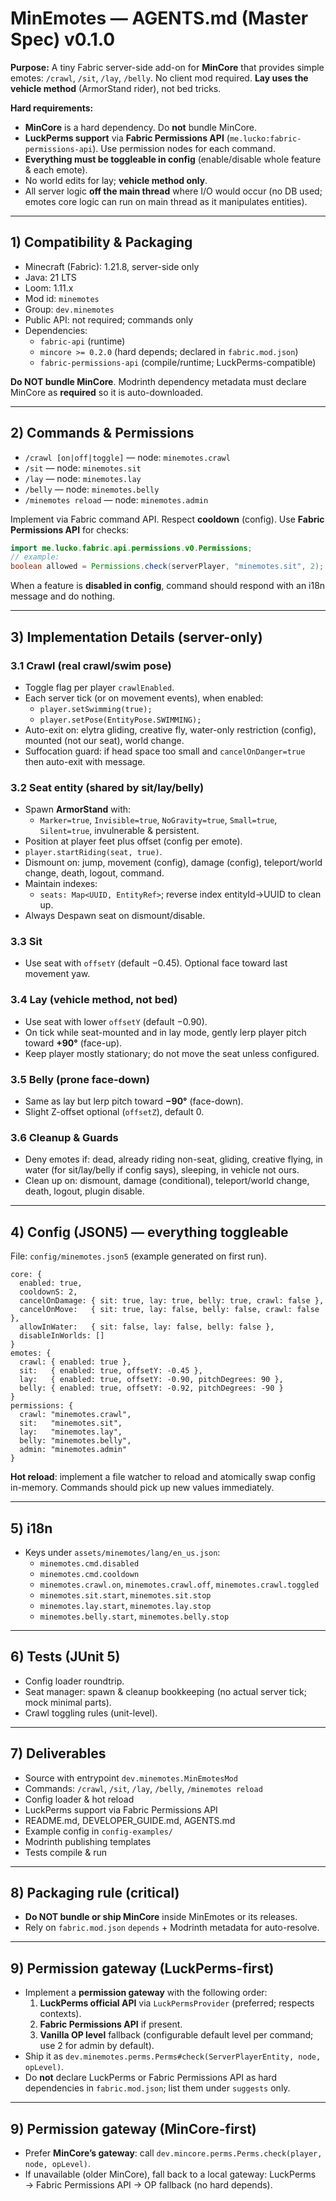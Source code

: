 # MinEmotes — AGENTS.md (Master Spec) v0.1.0

**Purpose:** A tiny Fabric server-side add-on for **MinCore** that provides simple emotes:
`/crawl`, `/sit`, `/lay`, `/belly`. No client mod required. **Lay uses the vehicle method** (ArmorStand rider), not bed tricks.

**Hard requirements:**
- **MinCore** is a hard dependency. Do **not** bundle MinCore.
- **LuckPerms support** via **Fabric Permissions API** (`me.lucko:fabric-permissions-api`). Use permission nodes for each command.
- **Everything must be toggleable in config** (enable/disable whole feature & each emote).
- No world edits for lay; **vehicle method only**.
- All server logic **off the main thread** where I/O would occur (no DB used; emotes core logic can run on main thread as it manipulates entities).

---

## 1) Compatibility & Packaging
- Minecraft (Fabric): 1.21.8, server-side only
- Java: 21 LTS
- Loom: 1.11.x
- Mod id: `minemotes`
- Group: `dev.minemotes`
- Public API: not required; commands only
- Dependencies:
  - `fabric-api` (runtime)
  - `mincore >= 0.2.0` (hard depends; declared in `fabric.mod.json`)
  - `fabric-permissions-api` (compile/runtime; LuckPerms-compatible)

**Do NOT bundle MinCore**. Modrinth dependency metadata must declare MinCore as **required** so it is auto-downloaded.

---

## 2) Commands & Permissions
- `/crawl [on|off|toggle]` — node: `minemotes.crawl`
- `/sit` — node: `minemotes.sit`
- `/lay` — node: `minemotes.lay`
- `/belly` — node: `minemotes.belly`
- `/minemotes reload` — node: `minemotes.admin`

Implement via Fabric command API. Respect **cooldown** (config). Use **Fabric Permissions API** for checks:
```java
import me.lucko.fabric.api.permissions.v0.Permissions;
// example:
boolean allowed = Permissions.check(serverPlayer, "minemotes.sit", 2); // fallback OP level 2
```

When a feature is **disabled in config**, command should respond with an i18n message and do nothing.

---

## 3) Implementation Details (server-only)

### 3.1 Crawl (real crawl/swim pose)
- Toggle flag per player `crawlEnabled`.
- Each server tick (or on movement events), when enabled:
  - `player.setSwimming(true);`
  - `player.setPose(EntityPose.SWIMMING);`
- Auto-exit on: elytra gliding, creative fly, water-only restriction (config), mounted (not our seat), world change.
- Suffocation guard: if head space too small and `cancelOnDanger=true` then auto-exit with message.

### 3.2 Seat entity (shared by sit/lay/belly)
- Spawn **ArmorStand** with:
  - `Marker=true`, `Invisible=true`, `NoGravity=true`, `Small=true`, `Silent=true`, invulnerable & persistent.
- Position at player feet plus offset (config per emote).
- `player.startRiding(seat, true)`.
- Dismount on: jump, movement (config), damage (config), teleport/world change, death, logout, command.
- Maintain indexes:
  - `seats: Map<UUID, EntityRef>`; reverse index entityId→UUID to clean up.
- Always Despawn seat on dismount/disable.

### 3.3 Sit
- Use seat with `offsetY` (default −0.45). Optional face toward last movement yaw.

### 3.4 Lay (vehicle method, not bed)
- Use seat with lower `offsetY` (default −0.90).
- On tick while seat-mounted and in lay mode, gently lerp player pitch toward **+90°** (face-up).
- Keep player mostly stationary; do not move the seat unless configured.

### 3.5 Belly (prone face-down)
- Same as lay but lerp pitch toward **−90°** (face-down).
- Slight Z-offset optional (`offsetZ`), default 0.

### 3.6 Cleanup & Guards
- Deny emotes if: dead, already riding non-seat, gliding, creative flying, in water (for sit/lay/belly if config says), sleeping, in vehicle not ours.
- Clean up on: dismount, damage (conditional), teleport/world change, death, logout, plugin disable.

---

## 4) Config (JSON5) — everything toggleable
File: `config/minemotes.json5` (example generated on first run).

```json5
core: {
  enabled: true,
  cooldownS: 2,
  cancelOnDamage: { sit: true, lay: true, belly: true, crawl: false },
  cancelOnMove:   { sit: true, lay: false, belly: false, crawl: false },
  allowInWater:   { sit: false, lay: false, belly: false },
  disableInWorlds: []
}
emotes: {
  crawl: { enabled: true },
  sit:   { enabled: true, offsetY: -0.45 },
  lay:   { enabled: true, offsetY: -0.90, pitchDegrees: 90 },
  belly: { enabled: true, offsetY: -0.92, pitchDegrees: -90 }
}
permissions: {
  crawl: "minemotes.crawl",
  sit:   "minemotes.sit",
  lay:   "minemotes.lay",
  belly: "minemotes.belly",
  admin: "minemotes.admin"
}
```

**Hot reload**: implement a file watcher to reload and atomically swap config in-memory. Commands should pick up new values immediately.

---

## 5) i18n
- Keys under `assets/minemotes/lang/en_us.json`:
  - `minemotes.cmd.disabled`
  - `minemotes.cmd.cooldown`
  - `minemotes.crawl.on`, `minemotes.crawl.off`, `minemotes.crawl.toggled`
  - `minemotes.sit.start`, `minemotes.sit.stop`
  - `minemotes.lay.start`, `minemotes.lay.stop`
  - `minemotes.belly.start`, `minemotes.belly.stop`

---

## 6) Tests (JUnit 5)
- Config loader roundtrip.
- Seat manager: spawn & cleanup bookkeeping (no actual server tick; mock minimal parts).
- Crawl toggling rules (unit-level).

---

## 7) Deliverables
- Source with entrypoint `dev.minemotes.MinEmotesMod`
- Commands: `/crawl`, `/sit`, `/lay`, `/belly`, `/minemotes reload`
- Config loader & hot reload
- LuckPerms support via Fabric Permissions API
- README.md, DEVELOPER_GUIDE.md, AGENTS.md
- Example config in `config-examples/`
- Modrinth publishing templates
- Tests compile & run

---

## 8) Packaging rule (critical)
- **Do NOT bundle or ship MinCore** inside MinEmotes or its releases.
- Rely on `fabric.mod.json` `depends` + Modrinth metadata for auto-resolve.


---

## 9) Permission gateway (LuckPerms-first)
- Implement a **permission gateway** with the following order:
  1) **LuckPerms official API** via `LuckPermsProvider` (preferred; respects contexts).
  2) **Fabric Permissions API** if present.
  3) **Vanilla OP level** fallback (configurable default level per command; use 2 for admin by default).
- Ship it as `dev.minemotes.perms.Perms#check(ServerPlayerEntity, node, opLevel)`.
- Do **not** declare LuckPerms or Fabric Permissions API as hard dependencies in `fabric.mod.json`; list them under `suggests` only.

---

## 9) Permission gateway (MinCore-first)
- Prefer **MinCore’s gateway**: call `dev.mincore.perms.Perms.check(player, node, opLevel)`.
- If unavailable (older MinCore), fall back to a local gateway: LuckPerms → Fabric Permissions API → OP fallback (no hard depends).
